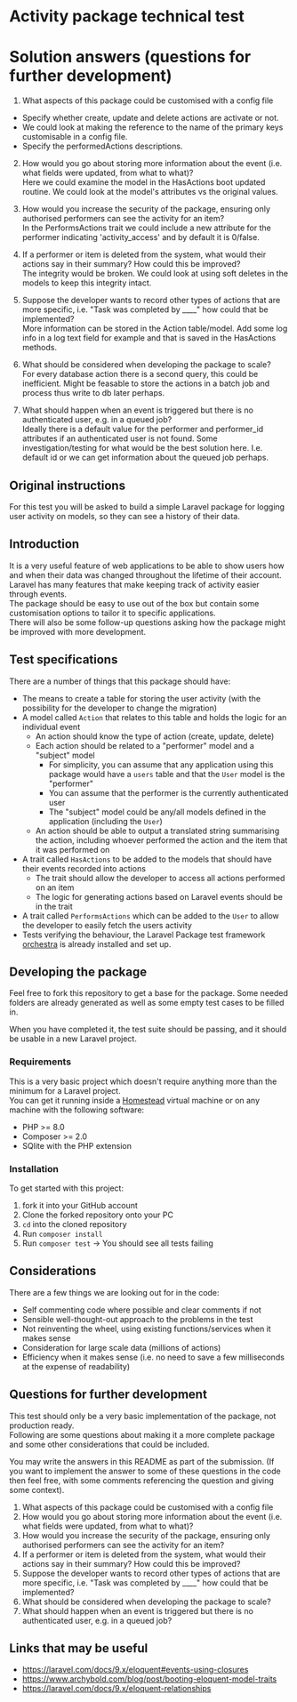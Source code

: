 # Activity package technical test

# Solution answers (questions for further development)

1. What aspects of this package could be customised with a config file
- Specify whether create, update and delete actions are activate or not.
- We could look at making the reference to the name of the primary keys customisable in a config file.
- Specify the performedActions descriptions.

2. How would you go about storing more information about the event (i.e. what fields were updated, from what to what)?\
Here we could examine the model in the HasActions boot updated routine. We could look at the model's attributes vs the original values.

3. How would you increase the security of the package, ensuring only authorised performers can see the activity for an item?\
In the PerformsActions trait we could include a new attribute for the performer indicating 'activity_access' and by default it is 0/false.

4. If a performer or item is deleted from the system, what would their actions say in their summary? How could this be improved?\
The integrity would be broken. We could look at using soft deletes in the models to keep this integrity intact.

5. Suppose the developer wants to record other types of actions that are more specific, i.e. "Task was completed by ____" how could that be implemented?\
More information can be stored in the Action table/model. Add some log info in a log text field for example and that is saved in the HasActions methods.

6. What should be considered when developing the package to scale?\
For every database action there is a second query, this could be inefficient. Might be feasable to store the actions in a batch job
and process thus write to db later perhaps.

7. What should happen when an event is triggered but there is no authenticated user, e.g. in a queued job?\
Ideally there is a default value for the performer and performer_id attributes if an authenticated user is not found. Some investigation/testing for what would be the best solution here.
I.e. default id or we can get information about the queued job perhaps.

## Original instructions
For this test you will be asked to build a simple Laravel package for logging
user activity on models, so they can see a history of their data.

## Introduction
It is a very useful feature of web applications to be able to show users how and
when their data was changed throughout the lifetime of their account. Laravel
has many features that make keeping track of activity easier through events.  
The package should be easy to use out of the box but contain some customisation
options to tailor it to specific applications.  
There will also be some follow-up questions asking how the package might be
improved with more development.

## Test specifications
There are a number of things that this package should have:
- The means to create a table for storing the user activity (with the possibility for the developer to change the migration)
- A model called `Action` that relates to this table and holds the logic for an individual event
    - An action should know the type of action (create, update, delete)
    - Each action should be related to a "performer" model and a "subject" model
        - For simplicity, you can assume that any application using this package would have a `users` table and that the `User` model is the "performer"
        - You can assume that the performer is the currently authenticated user
        - The "subject" model could be any/all models defined in the application (including the `User`)
    - An action should be able to output a translated string summarising the action, including whoever performed the action and the item that it was performed on
- A trait called `HasActions` to be added to the models that should have their events recorded into actions
    - The trait should allow the developer to access all actions performed on an item
    - The logic for generating actions based on Laravel events should be in the trait
- A trait called `PerformsActions` which can be added to the `User` to allow the developer to easily fetch the users activity
- Tests verifying the behaviour, the Laravel Package test framework [orchestra](https://packages.tools/testbench) is already installed and set up.

## Developing the package
Feel free to fork this repository to get a base for the package. Some needed
folders are already generated as well as some empty test cases to be filled in.

When you have completed it, the test suite should be passing, and it should be
usable in a new Laravel project.

### Requirements
This is a very basic project which doesn't require anything more than the
minimum for a Laravel project.  
You can get it running inside a
[Homestead](https://laravel.com/docs/9.x/homestead#main-content) virtual machine
or on any machine with the following software:
- PHP >= 8.0
- Composer >= 2.0
- SQlite with the PHP extension

### Installation
To get started with this project:
1. fork it into your GitHub account
2. Clone the forked repository onto your PC
3. `cd` into the cloned repository
4. Run `composer install`
5. Run `composer test` -> You should see all tests failing

## Considerations
There are a few things we are looking out for in the code:
- Self commenting code where possible and clear comments if not
- Sensible well-thought-out approach to the problems in the test
- Not reinventing the wheel, using existing functions/services when it makes sense
- Consideration for large scale data (millions of actions)
- Efficiency when it makes sense (i.e. no need to save a few milliseconds at the expense of readability)

## Questions for further development
This test should only be a very basic implementation of the package, not
production ready.  
Following are some questions about making it a more complete package and some
other considerations that could be included.

You may write the answers in this README as part of the submission. (If you want
to implement the answer to some of these questions in the code then feel free,
with some comments referencing the question and giving some context).

1. What aspects of this package could be customised with a config file
2. How would you go about storing more information about the event (i.e. what fields were updated, from what to what)?
3. How would you increase the security of the package, ensuring only authorised performers can see the activity for an item?
4. If a performer or item is deleted from the system, what would their actions say in their summary? How could this be improved?
5. Suppose the developer wants to record other types of actions that are more specific, i.e. "Task was completed by ____" how could that be implemented?
6. What should be considered when developing the package to scale?
7. What should happen when an event is triggered but there is no authenticated user, e.g. in a queued job?

## Links that may be useful
- https://laravel.com/docs/9.x/eloquent#events-using-closures
- https://www.archybold.com/blog/post/booting-eloquent-model-traits
- https://laravel.com/docs/9.x/eloquent-relationships
